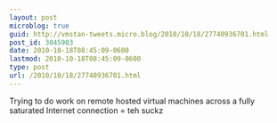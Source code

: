 ```yaml
---
layout: post
microblog: true
guid: http://vmstan-tweets.micro.blog/2010/10/18/27740936701.html
post_id: 3045903
date: 2010-10-18T08:45:09-0600
lastmod: 2010-10-18T08:45:09-0600
type: post
url: /2010/10/18/27740936701.html
---
```

Trying to do work on remote hosted virtual machines across a fully saturated Internet connection = teh suckz
